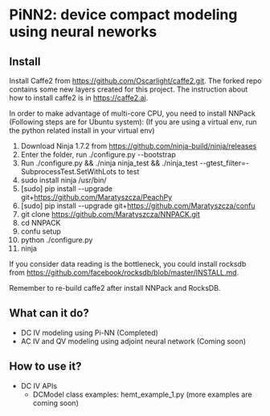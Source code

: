 # PiNN2: device compact modeling using neural neworks

## Install
Install Caffe2 from https://github.com/Oscarlight/caffe2.git. The forked repo contains some new layers created for this project. The instruction about how to install caffe2 is in https://caffe2.ai.

In order to make advantage of multi-core CPU, you need to install NNPack (Following steps are for Ubuntu system):
(If you are using a virtual env, run the python related install in your virtual env)
1. Download Ninja 1.7.2 from https://github.com/ninja-build/ninja/releases
2. Enter the folder, run ./configure.py --bootstrap
3. Run ./configure.py && ./ninja ninja_test && ./ninja_test --gtest_filter=-SubprocessTest.SetWithLots to test
4. sudo install ninja /usr/bin/
5. [sudo] pip install --upgrade git+https://github.com/Maratyszcza/PeachPy
6. [sudo] pip install --upgrade git+https://github.com/Maratyszcza/confu
7. git clone https://github.com/Maratyszcza/NNPACK.git
8. cd NNPACK
9. confu setup
10. python ./configure.py
11. ninja

If you consider data reading is the bottleneck, you could install rocksdb from https://github.com/facebook/rocksdb/blob/master/INSTALL.md.

Remember to re-build caffe2 after install NNPack and RocksDB.

## What can it do?
- DC IV modeling using Pi-NN (Completed)
- AC IV and QV modeling using adjoint neural network (Coming soon)

## How to use it?
- DC IV APIs
  - DCModel class
  examples: hemt_example_1.py (more examples are coming soon)
